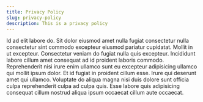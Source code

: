 ```yaml
---
title: Privacy Policy
slug: privacy-policy
description: This is a privacy policy
---
```

Id ad elit labore do. Sit dolor eiusmod amet nulla fugiat consectetur nulla consectetur sint commodo excepteur eiusmod pariatur cupidatat. Mollit in ut excepteur. Consectetur veniam do fugiat nulla quis excepteur. Incididunt labore cillum amet consequat ad id proident laboris commodo. Reprehenderit nisi irure enim ullamco sunt eu excepteur adipisicing ullamco qui mollit ipsum dolor. Et id fugiat in proident cillum esse. Irure qui deserunt amet qui ullamco. Voluptate do aliqua magna nisi duis dolore sunt officia culpa reprehenderit culpa ad culpa quis. Esse labore quis adipisicing consequat cillum nostrud aliqua ipsum occaecat cillum aute occaecat.

